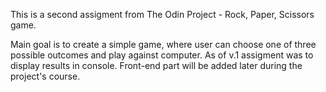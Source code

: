 This is a second assigment from The Odin Project - Rock, Paper, Scissors game.

Main goal is to create a simple game, where user can choose one of three possible outcomes and play against computer. As of v.1 assigment was to display results in console. Front-end part will be added later during the project's course.
